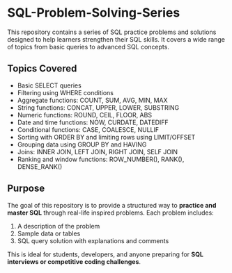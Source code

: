 # SQL-Problem-Solving-Series

This repository contains a series of SQL practice problems and solutions designed to help learners strengthen their SQL skills. It covers a wide range of topics from basic queries to advanced SQL concepts.

## Topics Covered

* Basic SELECT queries
* Filtering using WHERE conditions
* Aggregate functions: COUNT, SUM, AVG, MIN, MAX
* String functions: CONCAT, UPPER, LOWER, SUBSTRING
* Numeric functions: ROUND, CEIL, FLOOR, ABS
* Date and time functions: NOW, CURDATE, DATEDIFF
* Conditional functions: CASE, COALESCE, NULLIF
* Sorting with ORDER BY and limiting rows using LIMIT/OFFSET
* Grouping data using GROUP BY and HAVING
* Joins: INNER JOIN, LEFT JOIN, RIGHT JOIN, SELF JOIN
* Ranking and window functions: ROW\_NUMBER(), RANK(), DENSE\_RANK()

## Purpose

The goal of this repository is to provide a structured way to **practice and master SQL** through real-life inspired problems. Each problem includes:

1. A description of the problem
2. Sample data or tables
3. SQL query solution with explanations and comments

This is ideal for students, developers, and anyone preparing for **SQL interviews or competitive coding challenges**.
